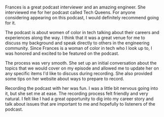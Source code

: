 Frances is a great podcast interviewer and an amazing engineer. She interviewed me for her podcast called Tech Queens. For anyone considering appearing on this podcast, I would definitely recommend going for it.

The podcast is about women of color in tech talking about their careers and experiences along the way. I think that it was a great venue for me to discuss my background and speak directly to others in the engineering community. Since Frances is a woman of color in tech who I look up to, I was honored and excited to be featured on the podcast.

The process was very smooth. She set up an initial conversation about the topics that we would cover on my episode and allowed me to update her on any specific items I'd like to discuss during recording. She also provided some tips on her website about ways to prepare to record.

Recording the podcast with her was fun. I was a little bit nervous going into it, but she set me at ease. The recording process felt friendly and very natural. I felt like I had a great opportunity to dig into my career story and talk about issues that are important to me and hopefully to listeners of the podcast.
